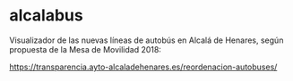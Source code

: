 # alcalabus
Visualizador de las nuevas líneas de autobús en Alcalá de Henares, según propuesta de la Mesa de Movilidad 2018:

https://transparencia.ayto-alcaladehenares.es/reordenacion-autobuses/

